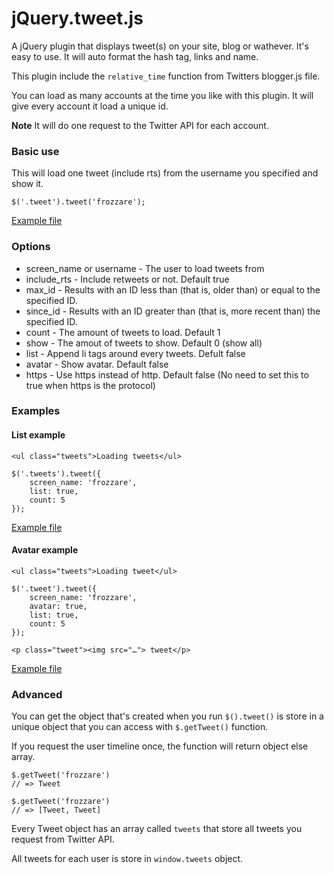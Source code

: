 # jQuery.tweet.js

A jQuery plugin that displays tweet(s) on your site, blog or wathever. It's easy to use. It will auto format the hash tag, links and name.

This plugin include the `relative_time` function from Twitters blogger.js file.

You can load as many accounts at the time you like with this plugin. It will give every account it load a unique id.

__Note__ It will do one request to the Twitter API for each account.

### Basic use

This will load one tweet (include rts) from the username you specified and show it.

		
	$('.tweet').tweet('frozzare');

[Example file](https://github.com/Frozzare/jquery.tweet.js/blob/master/examples/basic.html)

### Options 

* screen_name or username - The user to load tweets from
* include_rts - Include retweets or not. Default true
* max_id - Results with an ID less than (that is, older than) or equal to the specified ID.
* since_id - Results with an ID greater than (that is, more recent than) the specified ID. 
* count - The amount of tweets to load. Default 1
* show - The amout of tweets to show. Default 0 (show all)
* list - Append li tags around every tweets. Defult false
* avatar - Show avatar. Default false
* https - Use https instead of http. Default false (No need to set this to true when https is the protocol)

### Examples

#### List example

	<ul class="tweets">Loading tweets</ul>
	
	$('.tweets').tweet({
		screen_name: 'frozzare',
		list: true,
		count: 5
	});
	
[Example file](https://github.com/Frozzare/jquery.tweet.js/blob/master/examples/list.html)

#### Avatar example

	<ul class="tweets">Loading tweet</ul>
	
	$('.tweet').tweet({
		screen_name: 'frozzare',
		avatar: true,
		list: true,
		count: 5
	});
	
	<p class="tweet"><img src="…"> tweet</p>

[Example file](https://github.com/Frozzare/jquery.tweet.js/blob/master/examples/avatar.html)
	
### Advanced

You can get the object that's created when you run `$().tweet()` is store in a unique object that you can access with `$.getTweet()` function. 

If you request the user timeline once, the function will return  object else array.
	
	$.getTweet('frozzare')
	// => Tweet
	
	$.getTweet('frozzare')
	// => [Tweet, Tweet]
	
Every Tweet object has an array called `tweets` that store all tweets you request from Twitter API.

All tweets for each user is store in `window.tweets` object.